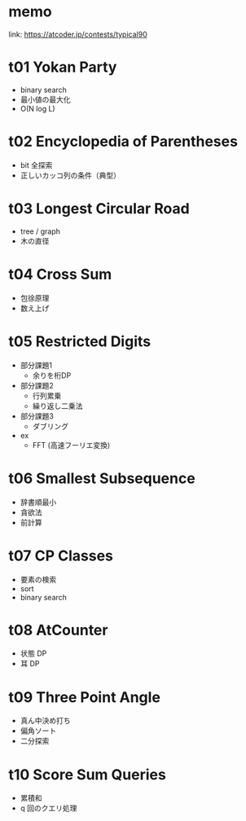 # memo

link: https://atcoder.jp/contests/typical90

# t01 Yokan Party
- binary search
- 最小値の最大化
- O(N log L)

# t02 Encyclopedia of Parentheses
- bit 全探索
- 正しいカッコ列の条件（典型）

# t03 Longest Circular Road
- tree / graph 
- 木の直径

# t04 Cross Sum
- 包徐原理
- 数え上げ

# t05 Restricted Digits
- 部分課題1
  - 余りを桁DP
- 部分課題2
  - 行列累乗
  - 繰り返し二乗法
- 部分課題3
  - ダブリング
- ex
  - FFT (高速フーリエ変換)

# t06 Smallest Subsequence
- 辞書順最小
- 貪欲法
- 前計算

# t07 CP Classes
- 要素の検索
- sort
- binary search

# t08 AtCounter
- 状態 DP
- 耳 DP

# t09 Three Point Angle
- 真ん中決め打ち
- 偏角ソート
- 二分探索

# t10 Score Sum Queries
- 累積和
- q 回のクエリ処理


